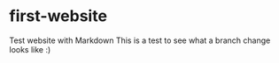 # first-website
Test website with Markdown
This is a test to see what a branch change looks like :) 
